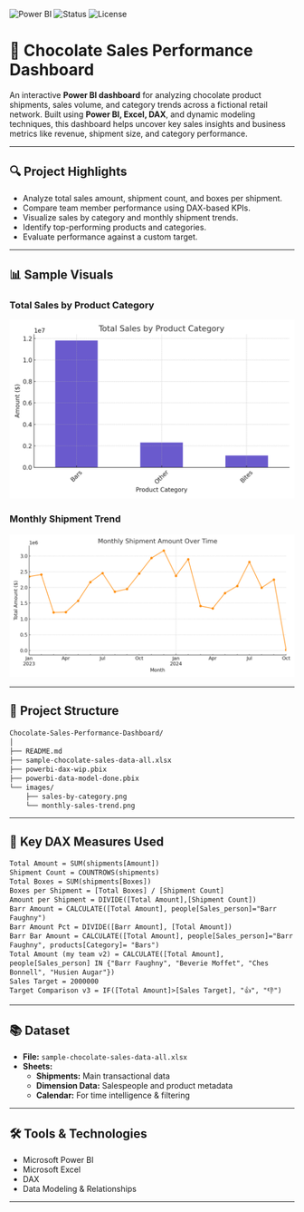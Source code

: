 ![Power BI](https://img.shields.io/badge/Tool-Power%20BI-yellow)
![Status](https://img.shields.io/badge/Project-Completed-brightgreen)
![License](https://img.shields.io/badge/License-MIT-blue)

# 🍫 Chocolate Sales Performance Dashboard

An interactive **Power BI dashboard** for analyzing chocolate product shipments, sales volume, and category trends across a fictional retail network. Built using **Power BI, Excel, DAX**, and dynamic modeling techniques, this dashboard helps uncover key sales insights and business metrics like revenue, shipment size, and category performance.

---

## 🔍 Project Highlights

- Analyze total sales amount, shipment count, and boxes per shipment.
- Compare team member performance using DAX-based KPIs.
- Visualize sales by category and monthly shipment trends.
- Identify top-performing products and categories.
- Evaluate performance against a custom target.

---

## 📊 Sample Visuals

### Total Sales by Product Category
![Sales by Category](images/sales-by-category.png)

### Monthly Shipment Trend
![Monthly Sales Trend](images/monthly-sales-trend.png)

---

## 📁 Project Structure
```
Chocolate-Sales-Performance-Dashboard/
│
├── README.md
├── sample-chocolate-sales-data-all.xlsx
├── powerbi-dax-wip.pbix
├── powerbi-data-model-done.pbix
└── images/
    ├── sales-by-category.png
    └── monthly-sales-trend.png
```

---

## 🧠 Key DAX Measures Used
```DAX
Total Amount = SUM(shipments[Amount])
Shipment Count = COUNTROWS(shipments)
Total Boxes = SUM(shipments[Boxes])
Boxes per Shipment = [Total Boxes] / [Shipment Count]
Amount per Shipment = DIVIDE([Total Amount],[Shipment Count])
Barr Amount = CALCULATE([Total Amount], people[Sales_person]="Barr Faughny")
Barr Amount Pct = DIVIDE([Barr Amount], [Total Amount])
Barr Bar Amount = CALCULATE([Total Amount], people[Sales_person]="Barr Faughny", products[Category]= "Bars")
Total Amount (my team v2) = CALCULATE([Total Amount], people[Sales_person] IN {"Barr Faughny", "Beverie Moffet", "Ches Bonnell", "Husien Augar"})
Sales Target = 2000000
Target Comparison v3 = IF([Total Amount]>[Sales Target], "👍", "👎")
```

---

## 📚 Dataset
- **File:** `sample-chocolate-sales-data-all.xlsx`
- **Sheets:**
  - **Shipments:** Main transactional data
  - **Dimension Data:** Salespeople and product metadata
  - **Calendar:** For time intelligence & filtering

---

## 🛠 Tools & Technologies
- Microsoft Power BI
- Microsoft Excel
- DAX
- Data Modeling & Relationships

---

